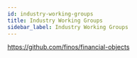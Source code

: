 ```yaml
---
id: industry-working-groups
title: Industry Working Groups
sidebar_label: Industry Working Groups
---
```


https://github.com/finos/financial-objects
